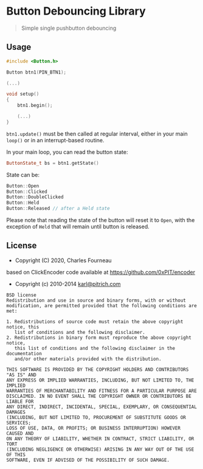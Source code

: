 # Button Debouncing Library
> Simple single pushbutton debouncing

## Usage

```C++
#include <Button.h>

Button btn1(PIN_BTN1);

(...)

void setup()
{
	btn1.begin();

    (...)
}
```

`btn1.update()` must be then called at regular interval, either in your main `loop()` or in an interrupt-based routine.

In your main loop, you can read the button state:
```C++
ButtonState_t bs = btn1.getState()
```

State can be:
```C++
Button::Open
Button::Clicked
Button::DoubleClicked
Button::Held
Button::Released // after a Held state
```

Please note that reading the state of the button will reset it to `Open`, with the exception of `Held` that will remain until button is released.

## License

- Copyright (C) 2020, Charles Fourneau

based on ClickEncoder code available at https://github.com/0xPIT/encoder

- Copyright (c) 2010-2014 karl@pitrich.com

```
BSD license
Redistribution and use in source and binary forms, with or without
modification, are permitted provided that the following conditions are met:

1. Redistributions of source code must retain the above copyright notice, this
   list of conditions and the following disclaimer.
2. Redistributions in binary form must reproduce the above copyright notice,
   this list of conditions and the following disclaimer in the documentation
   and/or other materials provided with the distribution.

THIS SOFTWARE IS PROVIDED BY THE COPYRIGHT HOLDERS AND CONTRIBUTORS "AS IS" AND
ANY EXPRESS OR IMPLIED WARRANTIES, INCLUDING, BUT NOT LIMITED TO, THE IMPLIED
WARRANTIES OF MERCHANTABILITY AND FITNESS FOR A PARTICULAR PURPOSE ARE
DISCLAIMED. IN NO EVENT SHALL THE COPYRIGHT OWNER OR CONTRIBUTORS BE LIABLE FOR
ANY DIRECT, INDIRECT, INCIDENTAL, SPECIAL, EXEMPLARY, OR CONSEQUENTIAL DAMAGES
(INCLUDING, BUT NOT LIMITED TO, PROCUREMENT OF SUBSTITUTE GOODS OR SERVICES;
LOSS OF USE, DATA, OR PROFITS; OR BUSINESS INTERRUPTION) HOWEVER CAUSED AND
ON ANY THEORY OF LIABILITY, WHETHER IN CONTRACT, STRICT LIABILITY, OR TORT
(INCLUDING NEGLIGENCE OR OTHERWISE) ARISING IN ANY WAY OUT OF THE USE OF THIS
SOFTWARE, EVEN IF ADVISED OF THE POSSIBILITY OF SUCH DAMAGE.
```
